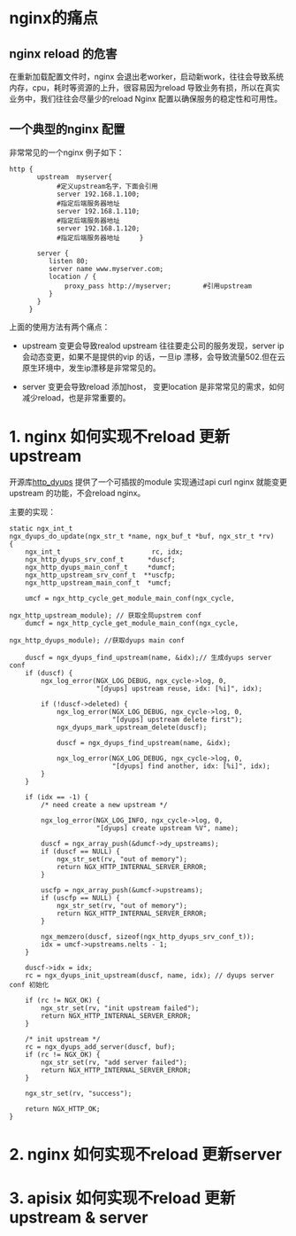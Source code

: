 # nginx的痛点

## nginx reload 的危害
在重新加载配置文件时，nginx 会退出老worker，启动新work，往往会导致系统内存，cpu，耗时等资源的上升，很容易因为reload 导致业务有损，所以在真实业务中，我们往往会尽量少的reload Nginx 配置以确保服务的稳定性和可用性。

## 一个典型的nginx 配置

非常常见的一个nginx 例子如下：
```
http {          
       upstream  myserver{        
            #定义upstream名字，下面会引用         
            server 192.168.1.100;        
            #指定后端服务器地址         
            server 192.168.1.110;        
            #指定后端服务器地址         
            server 192.168.1.120;        
            #指定后端服务器地址     }     

       server {         
          listen 80;         
          server name www.myserver.com;         
          location / {             
              proxy_pass http://myserver;        #引用upstream         
          }     
       } 
     }

```

上面的使用方法有两个痛点：
* upstream 变更会导致realod
upstream 往往要走公司的服务发现，server ip 会动态变更，如果不是提供的vip 的话，一旦ip 漂移，会导致流量502.但在云原生环境中，发生ip漂移是非常常见的。

* server 变更会导致reload
添加host， 变更location 是非常常见的需求，如何减少reload，也是非常重要的。


# 1. nginx 如何实现不reload 更新upstream

开源库[http_dyups](https://tengine.taobao.org/document/http_dyups.html) 提供了一个可插拔的module 实现通过api curl nginx 就能变更upstream 的功能，不会reload nginx。 

主要的实现：
```
static ngx_int_t
ngx_dyups_do_update(ngx_str_t *name, ngx_buf_t *buf, ngx_str_t *rv)
{
    ngx_int_t                       rc, idx;
    ngx_http_dyups_srv_conf_t      *duscf;
    ngx_http_dyups_main_conf_t     *dumcf;
    ngx_http_upstream_srv_conf_t  **uscfp;
    ngx_http_upstream_main_conf_t  *umcf;

    umcf = ngx_http_cycle_get_module_main_conf(ngx_cycle,
                                               ngx_http_upstream_module); // 获取全局upstrem conf
    dumcf = ngx_http_cycle_get_module_main_conf(ngx_cycle,
                                                ngx_http_dyups_module); //获取dyups main conf

    duscf = ngx_dyups_find_upstream(name, &idx);// 生成dyups server conf  
    if (duscf) {
        ngx_log_error(NGX_LOG_DEBUG, ngx_cycle->log, 0,
                      "[dyups] upstream reuse, idx: [%i]", idx);

        if (!duscf->deleted) {
            ngx_log_error(NGX_LOG_DEBUG, ngx_cycle->log, 0,
                          "[dyups] upstream delete first");
            ngx_dyups_mark_upstream_delete(duscf);

            duscf = ngx_dyups_find_upstream(name, &idx);

            ngx_log_error(NGX_LOG_DEBUG, ngx_cycle->log, 0,
                          "[dyups] find another, idx: [%i]", idx);
        }
    }

    if (idx == -1) {
        /* need create a new upstream */

        ngx_log_error(NGX_LOG_INFO, ngx_cycle->log, 0,
                      "[dyups] create upstream %V", name);

        duscf = ngx_array_push(&dumcf->dy_upstreams);
        if (duscf == NULL) {
            ngx_str_set(rv, "out of memory");
            return NGX_HTTP_INTERNAL_SERVER_ERROR;
        }

        uscfp = ngx_array_push(&umcf->upstreams);
        if (uscfp == NULL) {
            ngx_str_set(rv, "out of memory");
            return NGX_HTTP_INTERNAL_SERVER_ERROR;
        }

        ngx_memzero(duscf, sizeof(ngx_http_dyups_srv_conf_t));
        idx = umcf->upstreams.nelts - 1;
    }

    duscf->idx = idx;
    rc = ngx_dyups_init_upstream(duscf, name, idx); // dyups server conf 初始化

    if (rc != NGX_OK) {
        ngx_str_set(rv, "init upstream failed");
        return NGX_HTTP_INTERNAL_SERVER_ERROR;
    }

    /* init upstream */
    rc = ngx_dyups_add_server(duscf, buf);
    if (rc != NGX_OK) {
        ngx_str_set(rv, "add server failed");
        return NGX_HTTP_INTERNAL_SERVER_ERROR;
    }

    ngx_str_set(rv, "success");

    return NGX_HTTP_OK;
}
```

# 2. nginx 如何实现不reload 更新server


# 3. apisix 如何实现不reload 更新upstream & server
